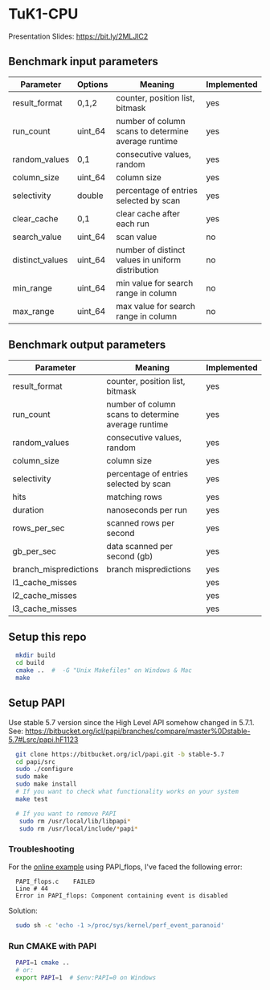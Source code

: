 # TuK1-CPU

Presentation Slides: https://bit.ly/2MLJlC2

## Benchmark input parameters

| Parameter       | Options | Meaning                                             | Implemented |
| --------------- | ------- | --------------------------------------------------- | ----------- |
| result_format   | 0,1,2   | counter, position list, bitmask                     | yes         |
| run_count       | uint_64 | number of column scans to determine average runtime | yes         |
| random_values   | 0,1     | consecutive values, random                          | yes         |
| column_size     | uint_64 | column size                                         | yes         |
| selectivity     | double  | percentage of entries selected by scan              | yes         |
| clear_cache     | 0,1     | clear cache after each run                          | yes         |
| search_value    | uint_64 | scan value                                          | no          |
| distinct_values | uint_64 | number of distinct values in uniform distribution   | no          |
| min_range       | uint_64 | min value for search range in column                | no          |
| max_range       | uint_64 | max value for search range in column                | no          |

## Benchmark output parameters

| Parameter                  | Meaning                                             | Implemented |
| -------------------------- | --------------------------------------------------- | ----------- |
| result_format              | counter, position list, bitmask                     | yes         |
| run_count                  | number of column scans to determine average runtime | yes         |
| random_values              | consecutive values, random                          | yes         |
| column_size                | column size                                         | yes         |
| selectivity                | percentage of entries selected by scan              | yes         |
| hits                       | matching rows                                       | yes         |
| duration                   | nanoseconds per run                                 | yes         |
| rows_per_sec               | scanned rows per second                             | yes         |
| gb_per_sec                 | data scanned per second (gb)                        | yes         |
| branch_mispredictions      | branch mispredictions                               | yes         |
| l1_cache_misses            |                                                     | yes         |
| l2_cache_misses            |                                                     | yes         |
| l3_cache_misses            |                                                     | yes         |



## Setup this repo

```bash
  mkdir build
  cd build
  cmake ..  #  -G "Unix Makefiles" on Windows & Mac
  make
```

## Setup PAPI

Use stable 5.7 version since the High Level API somehow changed in 5.7.1.
See: https://bitbucket.org/icl/papi/branches/compare/master%0Dstable-5.7#Lsrc/papi.hF1123

```bash
  git clone https://bitbucket.org/icl/papi.git -b stable-5.7
  cd papi/src
  sudo ./configure
  sudo make
  sudo make install
  # If you want to check what functionality works on your system
  make test

  # If you want to remove PAPI
   sudo rm /usr/local/lib/libpapi*
   sudo rm /usr/local/include/*papi*
```

### Troubleshooting

For the [online example](http://icl.cs.utk.edu/projects/papi/wiki/PAPITopics:Getting_Started) using PAPI_flops, I've faced the following error:

```
  PAPI_flops.c    FAILED
  Line # 44
  Error in PAPI_flops: Component containing event is disabled
```

Solution:

```bash
  sudo sh -c 'echo -1 >/proc/sys/kernel/perf_event_paranoid'
```

### Run CMAKE with PAPI

```bash
  PAPI=1 cmake ..
  # or:
  export PAPI=1  # $env:PAPI=0 on Windows
```
